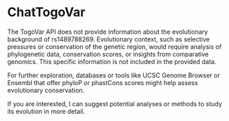 # ChatTogoVar

The TogoVar API does not provide information about the evolutionary background of rs1489788269. Evolutionary context, such as selective pressures or conservation of the genetic region, would require analysis of phylogenetic data, conservation scores, or insights from comparative genomics. This specific information is not included in the provided data.

For further exploration, databases or tools like UCSC Genome Browser or Ensembl that offer phyloP or phastCons scores might help assess evolutionary conservation. 

If you are interested, I can suggest potential analyses or methods to study its evolution in more detail.